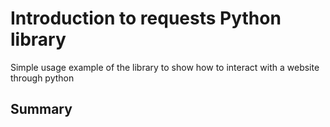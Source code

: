 # Introduction to requests Python library

Simple usage example of the library to show how to interact with a website through python

## Summary
